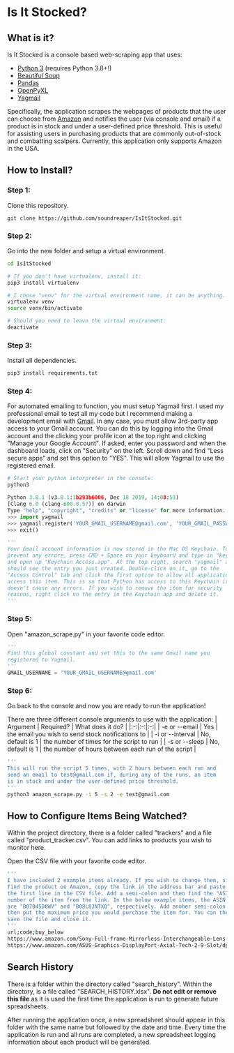 # Is It Stocked?

## What is it?
Is It Stocked is a console based web-scraping app that uses:
 - [Python 3](https://www.python.org/) (requires Python 3.8+!)
 - [Beautiful Soup](https://pypi.org/project/beautifulsoup4/)
 - [Pandas](https://pandas.pydata.org/)
 - [OpenPyXL](https://openpyxl.readthedocs.io/en/stable/)
 - [Yagmail](https://github.com/kootenpv/yagmail)

Specifically, the application scrapes the webpages of products that the user can choose from [Amazon](https://www.amazon.com/) and notifies the user (via console and email) if a product is in stock and under a user-defined price threshold. This is useful for assisting users in purchasing products that are commonly out-of-stock and combatting scalpers. Currently, this application only supports Amazon in the USA.

## How to Install?
### Step 1:
Clone this repository.
```git
git clone https://github.com/soundreaper/IsItStocked.git
```
### Step 2:
Go into the new folder and setup a virtual environment.
```bash
cd IsItStocked

# If you don't have virtualenv, install it:
pip3 install virtualenv

# I chose "venv" for the virtual environment name, it can be anything.
virtualenv venv
source venv/bin/activate

# Should you need to leave the virtual environment:
deactivate
```
### Step 3:
Install all dependencies.
```bash
pip3 install requirements.txt
```
### Step 4:
For automated emailing to function, you must setup Yagmail first. I used my professional email to test all my code but I recommend making a development email with [Gmail](https://mail.google.com/). In any case, you must allow 3rd-party app access to your Gmail account. You can do this by logging into the Gmail account and the clicking your profile icon at the top right and clicking "Manage your Google Account". If asked, enter you password and when the dashboard loads, click on "Security" on the left. Scroll down and find "Less secure apps" and set this option to "YES". This will allow Yagmail to use the registered email.
```python
# Start your python interpreter in the console:
python3

Python 3.8.1 (v3.8.1:1b293b6006, Dec 18 2019, 14:08:53)
[Clang 6.0 (clang-600.0.57)] on darwin
Type "help", "copyright", "credits" or "license" for more information.
>>> import yagmail
>>> yagmail.register('YOUR_GMAIL_USERNAME@gmail.com', 'YOUR_GMAIL_PASSWORD')
>>> exit()

'''
Your Gmail account information is now stored in the Mac OS Keychain. To
prevent any errors, press CMD + Space on your keyboard and type in "keychain"
and open up "Keychain Access.app". At the top right, search "yagmail" and you
should see the entry you just created. Double-click on it, go to the
"Access Control" tab and click the first option to allow all applications to
access this item. This is so that Python has access to this Keychain item and
doesn't cause any errors. If you wish to remove the item for security
reasons, right click on the entry in the Keychain app and delete it.
'''
```
### Step 5:
Open "amazon_scrape.py" in your favorite code editor.
```python
'''
Find this global constant and set this to the same Gmail name you
registered to Yagmail.
'''
GMAIL_USERNAME = 'YOUR_GMAIL_USERNAME@gmail.com'
```
### Step 6:
Go back to the console and now you are ready to run the application!

There are three different console arguments to use with the application:
| Argument | Required? | What does it do? |
|:-:|:-:|:-:|
| -e or --email | Yes | the email you wish to send stock notifications to |
| -i or --interval | No, default is 1 | the number of times for the script to run |
| -s or --sleep | No, default is 1 | the number of hours between each run of the script |

```bash
'''
This will run the script 5 times, with 2 hours between each run and
send an email to test@gmail.com if, during any of the runs, an item
is in stock and under the user-defined price threshold.
'''
python3 amazon_scrape.py -i 5 -s 2 -e test@gmail.com
```

## How to Configure Items Being Watched?
Within the project directory, there is a folder called "trackers" and a file called "product_tracker.csv". You can add links to products you wish to monitor here.

Open the CSV file with your favorite code editor.
```bash
'''
I have included 2 example items already. If you wish to change them, simply
find the product on Amazon, copy the link in the address bar and paste it below
the first line in the CSV file. Add a semi-colon and then find the "ASIN"
number of the item from the link. In the below example items, the ASIN numbers
are "B07B45D8WV" and "B08L8JNTXQ", respectively. Add anoher semi-colon and
then put the maximum price you would purchase the item for. You can then
save the file and close it.
'''
url;code;buy_below
https://www.amazon.com/Sony-Full-frame-Mirrorless-Interchangeable-Lens-ILCE7M3K/dp/B07B45D8WV/ref=sr_1_1?dchild=1&keywords=sony+a7&qid=1614905465&sr=8-1;B07B45D8WV;1900
https://www.amazon.com/ASUS-Graphics-DisplayPort-Axial-Tech-2-9-Slot/dp/B08L8JNTXQ/ref=sr_1_11?dchild=1&keywords=rtx+3080&qid=1614904662&sr=8-11;B08L8JNTXQ;780
```

## Search History
There is a folder within the directory called "search_history". Within the directory, is a file called "SEARCH_HISTORY.xlsx". **Do not edit or remove this file** as it is used the first time the application is run to generate future spreadsheets.

After running the application once, a new spreadsheet should appear in this folder with the same name but followed by the date and time. Every time the application is run and all runs are completed, a new spreadsheet logging information about each product will be generated.